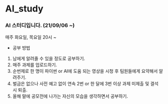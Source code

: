 # AI_study

### AI 스터디입니다. (21/09/06 ~)

매주 화요일, 목요일 20시 ~

- 공부 방법
1. 남에게 알려줄 수 있을 정도로 공부하기.
2. 매주 과제를 업로드하기.
3. 순번제로 한 명이 파이썬 or AI에 도움 되는 영상을 시청 후 팀원들에게 요약해서 알려주기.
4. 벌금은 없으나 사전 예고 없이 연속 2번 or 한 달에 3번 이상 과제 미제출 및 결석 시 퇴출.
5. 올해 말에 공모전에 나가는 자신의 모습을 생각하면서 공부하기.
